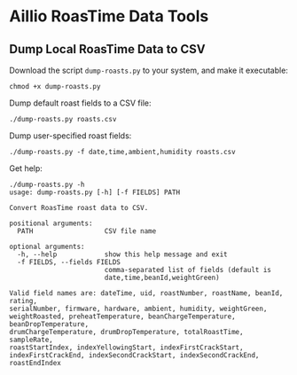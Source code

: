 # Aillio RoasTime Data Tools

## Dump Local RoasTime Data to CSV

Download the script `dump-roasts.py` to your system, and make it
executable:

    chmod +x dump-roasts.py

Dump default roast fields to a CSV file:

    ./dump-roasts.py roasts.csv

Dump user-specified roast fields:

    ./dump-roasts.py -f date,time,ambient,humidity roasts.csv

Get help:

```
./dump-roasts.py -h
usage: dump-roasts.py [-h] [-f FIELDS] PATH

Convert RoasTime roast data to CSV.

positional arguments:
  PATH                  CSV file name

optional arguments:
  -h, --help            show this help message and exit
  -f FIELDS, --fields FIELDS
                        comma-separated list of fields (default is
                        date,time,beanId,weightGreen)

Valid field names are: dateTime, uid, roastNumber, roastName, beanId, rating,
serialNumber, firmware, hardware, ambient, humidity, weightGreen,
weightRoasted, preheatTemperature, beanChargeTemperature, beanDropTemperature,
drumChargeTemperature, drumDropTemperature, totalRoastTime, sampleRate,
roastStartIndex, indexYellowingStart, indexFirstCrackStart,
indexFirstCrackEnd, indexSecondCrackStart, indexSecondCrackEnd, roastEndIndex
```